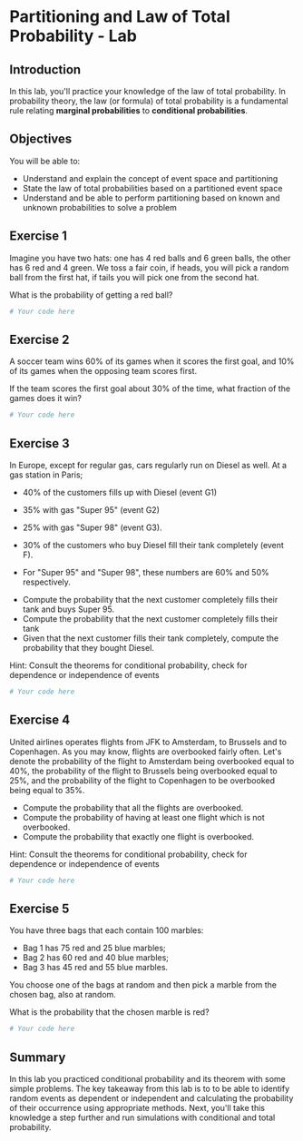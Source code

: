 
# Partitioning and Law of Total Probability - Lab

## Introduction 
In this lab, you'll practice your knowledge of the law of total probability. In probability theory, the law (or formula) of total probability is a fundamental rule relating **marginal probabilities** to **conditional probabilities**.

## Objectives

You will be able to:
* Understand and explain the concept of event space and partitioning 
* State the law of total probabilities based on a partitioned event space
* Understand and be able to perform partitioning based on known and unknown probabilities to solve a problem

## Exercise 1
Imagine you have two hats: one has 4 red balls and 6 green balls, the other has 6 red and 4 green. We toss a fair coin, if heads, you will pick a random ball from the first hat, if tails you will pick one from the second hat. 

What is the probability of getting a red ball?


```python
# Your code here
```

## Exercise 2
A soccer team wins 60% of its games when it scores the first goal, and 10% of its games when the opposing team 
scores first. 

If the team scores the first goal about 30% of the time, what fraction of the games does it win?


```python
# Your code here
```

## Exercise 3

In Europe, except for regular gas, cars regularly run on Diesel as well. At a gas station in Paris; 


* 40% of the customers fills up with Diesel (event G1) 
* 35% with gas "Super 95" (event G2)
* 25% with gas "Super 98" (event G3). 


* 30% of the customers who buy Diesel fill their tank completely (event F). 
* For "Super 95" and "Super 98", these numbers are  60% and 50% respectively.


- Compute the probability that the next customer completely fills their tank and buys Super 95. 
- Compute the probability that the next customer completely fills their tank
- Given that the next customer fills their tank completely, compute the probability that they bought Diesel. 

Hint: Consult the theorems for conditional probability, check for dependence or independence of events


```python
# Your code here
```

## Exercise 4

United airlines operates flights from JFK to Amsterdam, to Brussels and to Copenhagen. As you may know, flights are overbooked fairly often. Let's denote the probability of the flight to Amsterdam being overbooked equal to 40%, the probability of the flight to Brussels being overbooked equal to 25%, and the probability of the flight to Copenhagen to be overbooked being equal to 35%. 

- Compute the probability that all the flights are overbooked.
- Compute the probability of having at least one flight which is not overbooked.
- Compute the probability that exactly one flight is overbooked.

Hint: Consult the theorems for conditional probability, check for dependence or independence of events


```python
# Your code here
```

## Exercise 5
You have three bags that each contain 100 marbles:

- Bag 1 has 75 red and 25 blue marbles;
- Bag 2 has 60 red and 40 blue marbles;
- Bag 3 has 45 red and 55 blue marbles.

You choose one of the bags at random and then pick a marble from the chosen bag, also at random. 

What is the probability that the chosen marble is red?



```python
# Your code here
```

## Summary 

In this lab you practiced conditional probability and its theorem with some simple problems. The key takeaway from this lab is to to be able to identify random events as dependent or independent and calculating the probability of their occurrence using appropriate methods. Next, you'll take this knowledge a step further and run simulations with conditional and total probability. 

